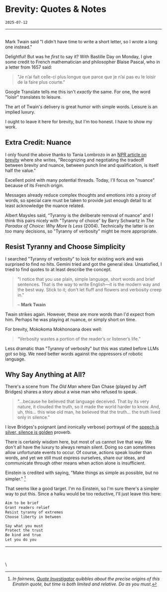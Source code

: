 # Brevity: Quotes & Notes

`2025-07-12`

---
\
Mark Twain said "I didn't have time to write a short letter, so I wrote a long one instead."

Delightful! But was he *first* to say it? With Bastille Day on Monday, I give some credit to French mathematician and philosopher Blaise Pascal, who in a letter from 1657 said:

> "Je n’ai fait celle-ci plus longue que parce que je n’ai pas eu le loisir de la faire plus courte."

Google Translate tells me this isn't *exactly* the same. For one, the word "loisir" translates to leisure.

The art of Twain's delivery is great humor with simple words. Leisure is an implied luxury.

I ought to leave it here for brevity, but I'm too honest. I have to show my work.

## Extra Credit: Nuance

I only found the above thanks to Tania Lombrozo in an [NPR article on brevity](https://www.npr.org/sections/13.7/2014/02/03/270680304/this-could-have-been-shorter#:~:text=recognizing%20and%20negotiating%20the%20trade%20offs%20between%20brevity%20and%20nuance%2C%20between%20punch%20line%20and%20qualification%2C%20is%20itself%20half%20the%20value.) where she writes, "Recognizing and negotiating the tradeoff between brevity and nuance, between punch line and qualification, is itself half the value."

Excellent point with many potential threads. Today, I'll focus on "nuance" because of its French origin.

Messages already reduce complex thoughts and emotions into a proxy of words, so special care must be taken to provide just enough detail to at least acknowledge the nuance related.

Albert Maysles said, “Tyranny is the deliberate removal of nuance” and I think this pairs nicely with "Tyranny of choice" by Barry Schwartz in *The Paradox of Choice: Why More Is Less* (2004). Technically the latter is on too many decisions, so "Tyranny of verbosity" might be more appropriate.

## Resist Tyranny and Choose Simplicity

I searched "Tyranny of verbosity" to look for existing work and was surprised to find no hits. Gemini tried and got the general idea. Unsatisfied, I tried to find quotes to at least describe the concept.

> "I notice that you use plain, simple language, short words and brief sentences. That is the way to write English—it is the modern way and the best way. Stick to it; don't let fluff and flowers and verbosity creep in."
>
> – **Mark Twain**

Twain strikes again. However, these are more words than I'd expect from him. Perhaps he was playing at nuance, or simply short on time.

For brevity, Mokokoma Mokhonoana does well:

> “Verbosity wastes a portion of the reader’s or listener’s life.”  

Less dramatic than "Tyranny of verbosity" but this was stated before LLMs got so big. We need better words against the oppressors of robotic language.

## Why Say Anything at All?

There's a scene from *The Old Man* where Dan Chase (played by Jeff Bridges) shares a story about a wise man who refused to speak.

> "...because he believed that language deceived. That by its very nature, it clouded the truth, so it made the world harder to know. And, uh, this... this wise old man, he believed that the truth... the truth lived only in silence."

I love Bridges's poignant (and ironically verbose) portrayal of the [speech is silver, silence is golden](https://en.wikipedia.org/wiki/Speech_is_silver,_silence_is_golden) proverb.

There is certainly wisdom here, but most of us cannot live that way. We don't all have the luxury to always remain silent. Doing so can sometimes allow unfortunate events to occur. Of course, actions speak louder than words, and yet we still must express ourselves, share our ideas, and communicate through other means when action alone is insufficient.

Einstein is credited with saying, "Make things as simple as possible, but no simpler." [^1]

That seems like a good target. I'm no Einstein, so I'm sure there's a simpler way to put this. Since a haiku would be too reductive, I'll just leave this here:

```txt
Aim to be brief
Grant readers relief
Resist tyranny of extremes
Choose liberty in between

Say what you must
Protect the trust
Be kind and true
Let you do you
```

---

\
\
\
[^1]: *In fairness, [Quote Investigator](https://quoteinvestigator.com/2011/05/13/einstein-simple/) quibbles about the precise origins of this Einstein quote, but time is both limited and relative. Do as you must.*
